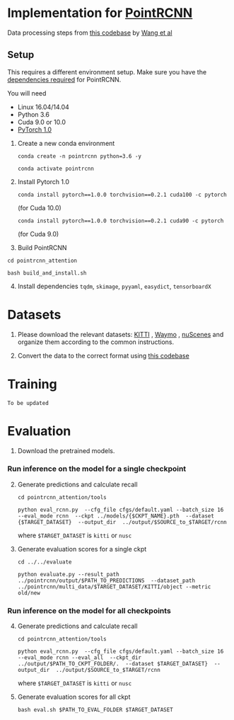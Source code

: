# Implementation for [PointRCNN](https://github.com/sshaoshuai/PointRCNN) 

Data processing steps from [this codebase](https://github.com/cxy1997/3D_adapt_auto_driving) by [Wang et al](https://arxiv.org/abs/2005.08139)

## Setup

This requires a different environment setup. Make sure you have the [dependencies required](https://github.com/sshaoshuai/PointRCNN#installation) for PointRCNN.

You will need 

 - Linux 16.04/14.04
 - Python 3.6
 - Cuda 9.0 or 10.0
 - [PyTorch 1.0](https://pytorch.org/get-started/previous-versions/#v100)



1. Create a new conda environment 

   ```
   conda create -n pointrcnn python=3.6 -y
   ```
  
   ```
   conda activate pointrcnn
   ```


2. Install Pytorch 1.0

   ```
   conda install pytorch==1.0.0 torchvision==0.2.1 cuda100 -c pytorch
   ``` 
   (for Cuda 10.0) 

   ```
   conda install pytorch==1.0.0 torchvision==0.2.1 cuda90 -c pytorch
   ``` 
   (for Cuda 9.0)  
  
3. Build PointRCNN

  ```
  cd pointrcnn_attention
  ```

  ```
  bash build_and_install.sh
  ```
  
  
4. Install dependencies `tqdm`, `skimage`, `pyyaml`, `easydict`, `tensorboardX`

# Datasets

1. Please download the relevant datasets: [KITTI](http://www.cvlibs.net/datasets/kitti/eval_object.php?obj_benchmark=3d) , [Waymo](https://waymo.com/intl/en_us/dataset-download-terms/) , [nuScenes](https://www.nuscenes.org/download) and organize them according to the common instructions.

2. Convert the data to the correct format using [this codebase](https://github.com/cxy1997/3D_adapt_auto_driving#training-to-be-updated)


# Training

`To be updated`

# Evaluation

1. Download the pretrained models.



### Run inference on the model for a single checkpoint

2. Generate predictions and calculate recall

   ```
   cd pointrcnn_attention/tools
   ```

   ```
   python eval_rcnn.py  --cfg_file cfgs/default.yaml --batch_size 16  --eval_mode rcnn  --ckpt ../models/{$CKPT_NAME}.pth  --dataset {$TARGET_DATASET}  --output_dir  ../output/$SOURCE_to_$TARGET/rcnn
   ```
   
    where `$TARGET_DATASET` is `kitti` or `nusc`
    
3. Generate evaluation scores for a single ckpt

   ```
   cd ../../evaluate
   ```
   
   ```
   python evaluate.py --result_path ../pointrcnn/output/$PATH_TO_PREDICTIONS  --dataset_path ../pointrcnn/multi_data/$TARGET_DATASET/KITTI/object --metric  old/new
   ```

    
    
 
### Run inference on the model for all checkpoints

4. Generate predictions and calculate recall

   ```
   cd pointrcnn_attention/tools
   ```

   ```
   python eval_rcnn.py  --cfg_file cfgs/default.yaml --batch_size 16  --eval_mode rcnn --eval_all  --ckpt_dir ../output/$PATH_TO_CKPT_FOLDER/.  --dataset $TARGET_DATASET}  --output_dir  ../output/$SOURCE_to_$TARGET/rcnn
   ```
   
    where `$TARGET_DATASET` is `kitti` or `nusc`
    
5. Generate evaluation scores for all ckpt


    ```
    bash eval.sh $PATH_TO_EVAL_FOLDER $TARGET_DATASET
    ```
    
    
 
    
    




